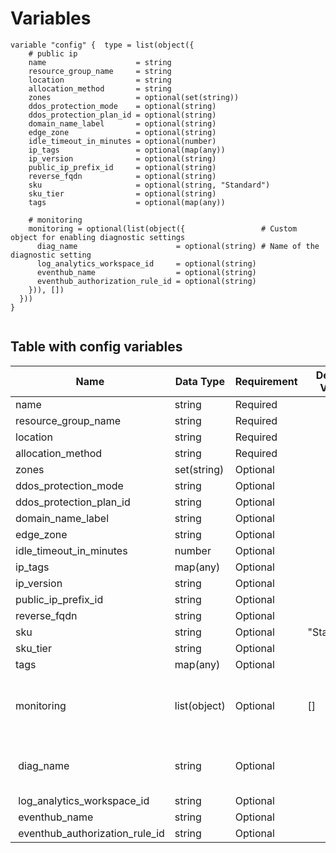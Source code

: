 # Variables

```
variable "config" {  type = list(object({
    # public ip
    name                    = string
    resource_group_name     = string
    location                = string
    allocation_method       = string
    zones                   = optional(set(string))
    ddos_protection_mode    = optional(string)
    ddos_protection_plan_id = optional(string)
    domain_name_label       = optional(string)
    edge_zone               = optional(string)
    idle_timeout_in_minutes = optional(number)
    ip_tags                 = optional(map(any))
    ip_version              = optional(string)
    public_ip_prefix_id     = optional(string)
    reverse_fqdn            = optional(string)
    sku                     = optional(string, "Standard")
    sku_tier                = optional(string)
    tags                    = optional(map(any))

    # monitoring
    monitoring = optional(list(object({                 # Custom object for enabling diagnostic settings
      diag_name                      = optional(string) # Name of the diagnostic setting
      log_analytics_workspace_id     = optional(string)
      eventhub_name                  = optional(string)
      eventhub_authorization_rule_id = optional(string)
    })), [])
  }))
}


```


## Table with config variables

| Name | Data Type | Requirement | Default Value | Comment |
| ------- | --------- | ----------- | ------------- | ------- |
|name | string | Required |  |  |
|resource_group_name | string | Required |  |  |
|location | string | Required |  |  |
|allocation_method | string | Required |  |  |
|zones | set(string) | Optional |  |  |
|ddos_protection_mode | string | Optional |  |  |
|ddos_protection_plan_id | string | Optional |  |  |
|domain_name_label | string | Optional |  |  |
|edge_zone | string | Optional |  |  |
|idle_timeout_in_minutes | number | Optional |  |  |
|ip_tags | map(any) | Optional |  |  |
|ip_version | string | Optional |  |  |
|public_ip_prefix_id | string | Optional |  |  |
|reverse_fqdn | string | Optional |  |  |
|sku | string | Optional |  "Standard" |  |
|sku_tier | string | Optional |  |  |
|tags | map(any) | Optional |  |  |
|monitoring | list(object) | Optional | [] |  Custom object for enabling diagnostic settings |
|&nbsp;diag_name | string | Optional |  |  Name of the diagnostic setting |
|&nbsp;log_analytics_workspace_id | string | Optional |  |  |
|&nbsp;eventhub_name | string | Optional |  |  |
|&nbsp;eventhub_authorization_rule_id | string | Optional |  |  |


